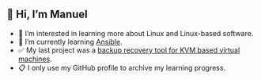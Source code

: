 ## 👋 Hi, I’m Manuel
- 👀 I’m interested in learning more about Linux and Linux-based software. 
- 🌱 I’m currently learning [Ansible](https://github.com/w-manuel/learn_ansible).
- :white_check_mark: My last project was a [backup recovery tool for KVM based virtual machines](https://github.com/w-manuel/virtual_machine_restore).
- :clipboard: I only use my GitHub profile to archive my learning progress.
